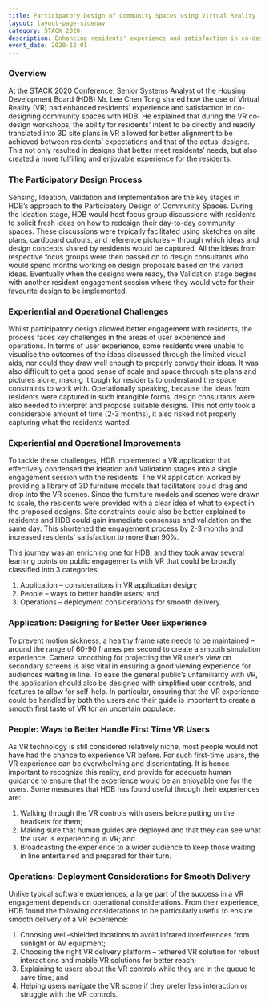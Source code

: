 ```yaml
---
title: Participatory Design of Community Spaces using Virtual Reality
layout: layout-page-sidenav
category: STACK 2020
description: Enhancing residents' experience and satisfaction in co-designing community spaces with Virtual Reality.
event_date: 2020-12-01
---
```


### Overview
At the STACK 2020 Conference, Senior Systems Analyst of the Housing Development Board (HDB) Mr. Lee Chen Tong shared how the use of Virtual Reality (VR) had 
enhanced residents’ experience and satisfaction in co-designing community spaces with HDB. He explained that during the VR co-design workshops, the ability 
for residents’ intent to be directly and readily translated into 3D site plans in VR allowed for better alignment to be achieved between residents’ 
expectations and that of the actual designs. This not only resulted in designs that better meet residents’ needs, but also created a more fulfilling and 
enjoyable experience for the residents.

### The Participatory Design Process
Sensing, Ideation, Validation and Implementation are the key stages in HDB’s approach to the Participatory Design of Community Spaces. During the Ideation stage, 
HDB would host focus group discussions with residents to solicit fresh ideas on how to redesign their day-to-day community spaces. These discussions were 
typically facilitated using sketches on site plans, cardboard cutouts, and reference pictures – through which ideas and design concepts shared by residents 
would be captured. All the ideas from respective focus groups were then passed on to design consultants who would spend months working on design proposals 
based on the varied ideas. Eventually when the designs were ready, the Validation stage begins with another resident engagement session where they would vote 
for their favourite design to be implemented.

### Experiential and Operational Challenges
Whilst participatory design allowed better engagement with residents, the process faces key challenges in the areas of user experience and operations. 
In terms of user experience, some residents were unable to visualise the outcomes of the ideas discussed through the limited visual aids, nor could they draw 
well enough to properly convey their ideas. It was also difficult to get a good sense of scale and space through site plans and pictures alone, making it 
tough for residents to understand the space constraints to work with. Operationally speaking, because the ideas from residents were captured in such intangible 
forms, design consultants were also needed to interpret and propose suitable designs. This not only took a considerable amount of time (2-3 months), 
it also risked not properly capturing what the residents wanted.

### Experiential and Operational Improvements
To tackle these challenges, HDB implemented a VR application that effectively condensed the Ideation and Validation stages into a single engagement session 
with the residents. The VR application worked by providing a library of 3D furniture models that facilitators could drag and drop into the VR scenes. 
Since the furniture models and scenes were drawn to scale, the residents were provided with a clear idea of what to expect in the proposed designs. 
Site constraints could also be better explained to residents and HDB could gain immediate consensus and validation on the same day. This shortened the engagement 
process by 2-3 months and increased residents' satisfaction to more than 90%.

This journey was an enriching one for HDB, and they took away several learning points on public engagements with VR that could be broadly classified into 3 
categories:
1.  Application – considerations in VR application design;
2.  People – ways to better handle users; and
3.  Operations – deployment considerations for smooth delivery.

### Application: Designing for Better User Experience
To prevent motion sickness, a healthy frame rate needs to be maintained – around the range of 60-90 frames per second to create a smooth simulation experience. 
Camera smoothing for projecting the VR user’s view on secondary screens is also vital in ensuring a good viewing experience for audiences waiting in line. 
To ease the general public’s unfamiliarity with VR, the application should also be designed with simplified user controls, and features to allow for self-help. 
In particular, ensuring that the VR experience could be handled by both the users and their guide is important to create a smooth first taste of VR for an 
uncertain populace.

### People: Ways to Better Handle First Time VR Users
As VR technology is still considered relatively niche, most people would not have had the chance to experience VR before. For such first-time users, 
the VR experience can be overwhelming and disorientating. It is hence important to recognize this reality, and provide for adequate human guidance to 
ensure that the experience would be an enjoyable one for the users. Some measures that HDB has found useful through their experiences are:
1. Walking through the VR controls with users before putting on the headsets for them;
2. Making sure that human guides are deployed and that they can see what the user is experiencing in VR; and
3. Broadcasting the experience to a wider audience to keep those waiting in line entertained and prepared for their turn.

### Operations: Deployment Considerations for Smooth Delivery
Unlike typical software experiences, a large part of the success in a VR engagement depends on operational considerations. From their experience, 
HDB found the following considerations to be particularly useful to ensure smooth delivery of a VR experience:
1. Choosing well-shielded locations to avoid infrared interferences from sunlight or AV equipment;
2. Choosing the right VR delivery platform – tethered VR solution for robust interactions and mobile VR solutions for better reach;
3. Explaining to users about the VR controls while they are in the queue to save time; and
4. Helping users navigate the VR scene if they prefer less interaction or struggle with the VR controls.
